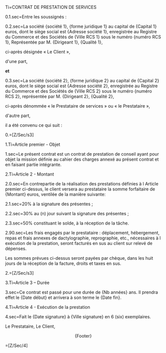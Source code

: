 Ti=CONTRAT DE PRESTATION DE SERVICES

0.1.sec=Entre les soussignés :

0.2.sec=La société {société 1}, {forme juridique 1} au capital de {Capital 1} euros, dont le siège social est {Adresse société 1}, enregistrée au Registre du Commerce et des Sociétés de {Ville RCS 1} sous le numéro {numéro RCS 1}, Représentée par M. {Dirigeant 1}, {Qualité 1},<p>ci-après désignée « Le Client »,<p> d'une part,<p><strong>et</strong>

0.3.sec=La société {société 2}, {forme juridique 2} au capital de {Capital 2} euros, dont le siège social est {Adresse société 2}, enregistrée au Registre du Commerce et des Sociétés de {Ville RCS 2} sous le numéro {numéro RCS 2}, représentée par M. {Dirigeant 2}, {Qualité 2},<p>ci-après dénommée « le Prestataire de services » ou « le Prestataire »,<p>d'autre part,<p>il a été convenu ce qui suit :

0.=[Z/Sec/s3]

1.Ti=Article premier - Objet

1.sec=Le présent contrat est un contrat de prestation de conseil ayant pour objet la mission définie au cahier des charges annexé au présent contrat et en faisant partie intégrante.

2.Ti=Article 2 - Montant

2.0.sec=En contrepartie de la réalisation des prestations définies à l Article premier ci-dessus, le client versera au prestataire la somme forfaitaire de {Montant} euros, ventilée de la manière suivante:

2.1.sec=20% à la signature des présentes ;

2.2.sec=30% au (n) jour suivant la signature des présentes ;

2.3.sec=50% constituant le solde, à la réception de la tâche.

2.90.sec=Les frais engagés par le prestataire : déplacement, hébergement, repas et frais annexes de dactylographie, reprographie, etc., nécessaires à l exécution de la prestation, seront facturés en sus au client sur relevé de dépenses.<p>Les sommes prévues ci-dessus seront payées par chèque, dans les huit jours de la réception de la facture, droits et taxes en sus.

2.=[Z/Sec/s3]

3.Ti=Article 3 – Durée

3.sec=Ce contrat est passé pour une durée de {Nb années} ans. Il prendra effet le {Date début} et arrivera à son terme le {Date fin}.

4.Ti=Article 4 - Exécution de la prestation

4.sec=Fait le {Date signature} à {Ville signature} en 6 (six) exemplaires.<p><p><p></p>Le Prestataire,            Le Client,<p><p><p><p><p><p><p><p><p><p><p><p><p><p><p><p><p><p><p><p><p><center>{Footer}</center></p>  

=[Z/Sec/4]

